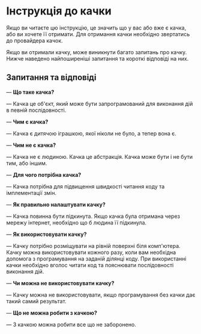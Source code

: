 # Інструкція до качки

Якщо ви читаєте цю інструкцію, це значить що у вас або вже є качка, або ви хочете її отримати. 
Для отримання качки необхідно звертатись до провайдера качок. 

Якщо ви отримали качку, може виникнути багато запитань про качку. Нижче наведено найпоширеніші запитання та короткі відповіді на них.

## Запитання та відповіді


&mdash; __Що таке качка?__

&mdash; Качка це об'єкт, який може бути запрограмований для виконання дій в певній послідовності. 

&mdash; __Чим є качка?__

&mdash; Качка є дитячою іграшкою, якої ніколи не було, а тепер вона є.

&mdash; __Чим не є качка?__

&mdash; Качка не є людиною. Качка це абстракція. Качка може бути і не бути тим, або іншим.

&mdash; __Для чого потрібна качка?__

&mdash; Качка потрібна для підвищення швидкості читання коду та імплементації змін. 

&mdash; __Як правильно налаштувати качку?__

&mdash; Качка повинна бути підкинута. Якщо качка була отримана через мережу інтернет, необхідно що б людина її підкинула.

&mdash; __Як використовувати качку?__

&mdash; Качку потрібно розміщувати на рівній поверхні біля комп'ютера. Качку можна використовувати кожного разу, коли вам необхідна допомога з програмування на заданій ділянці коду. 
При використанні качки необхідно вголос читати код та пояснювати послідовності виконання дій.

&mdash; __Чи можна не використовувати качку?__

&mdash; Качку можна не використовувати, якщо програмування без качки дає такий самий результат. 

&mdash; __Що не можна робити з качкою?__

&mdash; З качкою можна робити все що не заборонено.




